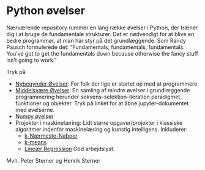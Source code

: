 # Python øvelser
Nærværende repository rummer en lang række øvelser i Python, der træner dig i at bruge de fundamentale strukturer. Det er nødvendigt for at blive en bedre programmør, at man har styr på det grundlæggende. Som Randy Pausch formulerede det: “Fundamentals, fundamentals, fundamentals. You’ve got to get the fundamentals down because otherwise the fancy stuff isn’t going to work.”

Tryk på 
* [Nybegynder Øvelser](https://github.com/HenrikSterner/PythonExercises/blob/main/exercises/easyexercises.ipynb): For folk der lige er startet op med at programmere.
* [Middelsvære Øvelser](https://github.com/HenrikSterner/PythonExercises/blob/main/exercises/exercises.ipynb): En samling af mindre øvelser i grundlæggende programmering herunder sekvens-selektion-iteration paradigmet, funktioner og objekter. Tryk på linket  for at åbne jupyter-dokumentet med øvelserne. 
* [Numpy øvelser](https://github.com/HenrikSterner/PythonExercises/blob/main/exercises/numpyexercises.ipynb)
* Projekter i maskinelæring: Lidt større opgaver/projekter i klassiske algoritmer indenfor maskinelæring og kunstig intelligens. Inkluderer: 
  * [k-Nærmeste-Naboer](https://github.com/HenrikSterner/PythonExercises/blob/main/projects/ML_knn.md) 
  * [k-means](https://github.com/HenrikSterner/PythonExercises/blob/main/projects/ML_kmeans.md) 
  * [Lineær Regression](https://github.com/HenrikSterner/PythonExercises/blob/main/projects/ML_LinReg.md) 
God arbejdslyst.

Mvh.
Peter Sterner og Henrik Sterner 

